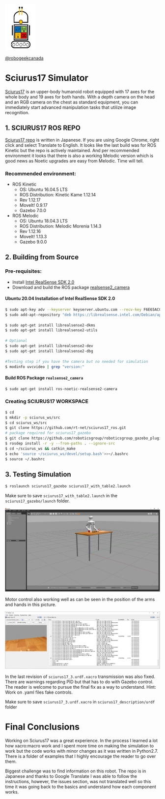<img src="https://github.com/robogeekcanada/noetic_robots/blob/main/images/RG-logo.jpg" alt="alt text" width=100 height=150>

[@robogeekcanada](https://robo-geek.ca/)

# Sciurus17 Simulator

[Sciurus17](http://wiki.ros.org/sciurus17) is an upper-body humanoid robot equipped with 17 axes for the whole body and 19 axes for both hands. With a depth camera on the head and an RGB camera on the chest as standard equipment, you can immediately start advanced manipulation tasks that utilize image recognition.

## 1. SCIURUS17 ROS REPO
[Sciurus17 repo](https://github.com/rt-net/sciurus17_ros) is written in Japanese. If you are using Google Chrome, right click and select Translate to English. It looks like the last build was for ROS Kinetic but the repo is actively maintained. And per recommended environment it looks that there is also a working Melodic version which is good news as Noetic upgrades are easy from Melodic. Time will tell.

### Recommended environment:
- ROS Kinetic
  - OS: Ubuntu 16.04.5 LTS
  - ROS Distribution: Kinetic Kame 1.12.14
  - Rev 1.12.17
  - MoveIt! 0.9.17
  - Gazebo 7.0.0
- ROS Melodic
  - OS: Ubuntu 18.04.3 LTS
  - ROS Distribution: Melodic Morenia 1.14.3
  - Rev 1.12.16
  - MoveIt! 1.13.3
  - Gazebo 9.0.0

## 2. Building from Source

### Pre-requisites:
* Install [Intel RealSense SDK 2.0](https://github.com/IntelRealSense/librealsense) 
* Download and build the ROS package [realsense2_camera](http://wiki.ros.org/realsense2_camera) 

#### Ubuntu 20.04 Installation of Intel RealSense SDK 2.0
```bash
$ sudo apt-key adv --keyserver keyserver.ubuntu.com --recv-key F6E65AC044F831AC80A06380C8B3A55A6F3EFCDE || sudo apt-key adv --keyserver hkp://keyserver.ubuntu.com:80 --recv-key F6E65AC044F831AC80A06380C8B3A55A6F3EFCDE
$ sudo add-apt-repository "deb https://librealsense.intel.com/Debian/apt-repo $(lsb_release -cs) main" -u

$ sudo apt-get install librealsense2-dkms
$ sudo apt-get install librealsense2-utils

# Optional
$ sudo apt-get install librealsense2-dev
$ sudo apt-get install librealsense2-dbg

#Testing step if you have the camera but no needed for simulation
$ modinfo uvcvideo | grep "version:"
```

#### Build ROS Package `realsense2_camera`
```bash
$ sudo apt-get install ros-noetic-realsense2-camera
```

### Creating SCIURUS17 WORKSPACE
```bash
$ cd
$ mkdir -p sciurus_ws/src
$ cd sciurus_ws/src
$ git clone https://github.com/rt-net/sciurus17_ros.git
# package required for sciurus17_gazebo
$ git clone https://github.com/roboticsgroup/roboticsgroup_gazebo_plugins.git
$ rosdep install -r -y --from-paths . --ignore-src
$ cd ~/sciurus_ws && catkin_make
$ echo 'source ~/sciurus_ws/devel/setup.bash'>>~/.bashrc
$ source ~/.bashrc
```

## 3. Testing Simulation
```bash
$ roslaunch sciurus17_gazebo sciurus17_with_table2.launch
```

Make sure to save `sciurus17_with_table2.launch` in the `sciurus17_gazebo/launch` folder.


![Sciurus17_Gazebo](https://github.com/robogeekcanada/noetic_robots/blob/main/images/Sciurus17_Gazebo.PNG)

Motor control also working well as can be seen in the position of the arms and hands in this picture.

![Sciurus17_Camera](https://github.com/robogeekcanada/noetic_robots/blob/main/images/Sciurus17_Camera.PNG)

In the last revision of `sciurus17_3.urdf.xacro` transmission was also fixed. There are warnings regarding PID but that has to do with Gazebo control. 
The reader is welcome to pursue the final fix as a way to understand. Hint: Work on .yaml files fake controls.

Make sure to save `sciurus17_3.urdf.xacro` in `sciurus17_description/urdf` folder

# Final Conclusions
Working on Sciurus17 was a great experience. In the process I learned a lot how xacro:macro work and I spent more time on making the simulation to work but the code works
with minor changes as it was written in Python2.7. There is a folder of examples that I highly encourage the reader to go over them. 

Biggest challenge was to find information on this robot. The repo is in Japanese and thanks to Google Translate I was able to follow the instructions, however, the issues section, 
was not translated well so this time it was going back to the basics and understand how each component works.

